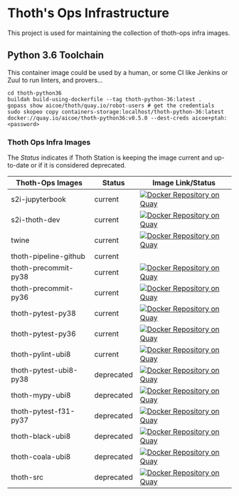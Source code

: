 # Thoth's Ops Infrastructure

This project is used for maintaining the collection of thoth-ops infra images.

## Python 3.6 Toolchain

This container image could be used by a human, or some CI like Jenkins or Zuul to run linters, and provers...

```shell
cd thoth-python36
buildah build-using-dockerfile --tag thoth-python-36:latest .
gopass show aicoe/thoth/quay.io/robot-users # get the credentials
sudo skopeo copy containers-storage:localhost/thoth-python-36:latest docker://quay.io/aicoe/thoth-python36:v0.5.0 --dest-creds aicoe+ptah:<password>
```

### Thoth Ops Infra Images

The _Status_ indicates if Thoth Station is keeping the image current and up-to-date or if it is considered deprecated.

Thoth-Ops Images       | Status     | Image Link/Status
---------------------- | ---------- | ---------------------------------------------------------------------------------------------------------------------------------------------------------------------------------------------------
s2i-jupyterbook        | current    | [![Docker Repository on Quay](https://quay.io/repository/thoth-station/s2i-jupyterbook/status "Docker Repository on Quay")](https://quay.io/repository/thoth-station/s2i-jupyterbook)
s2i-thoth-dev          | current    | [![Docker Repository on Quay](https://quay.io/repository/thoth-station/s2i-thoth-dev/status "Docker Repository on Quay")](https://quay.io/repository/thoth-station/s2i-thoth-dev)
twine                  | current    | [![Docker Repository on Quay](https://quay.io/repository/thoth-station/twine/status "Docker Repository on Quay")](https://quay.io/repository/thoth-station/twine)
thoth-pipeline-github  | current    |
thoth-precommit-py38   | current    | [![Docker Repository on Quay](https://quay.io/repository/thoth-station/thoth-precommit-py38/status "Docker Repository on Quay")](https://quay.io/repository/thoth-station/thoth-precommit-py38)
thoth-precommit-py36   | current    | [![Docker Repository on Quay](https://quay.io/repository/thoth-station/thoth-precommit/status "Docker Repository on Quay")](https://quay.io/repository/thoth-station/thoth-precommit)
thoth-pytest-py38      | current    | [![Docker Repository on Quay](https://quay.io/repository/thoth-station/thoth-pytest-py38/status "Docker Repository on Quay")](https://quay.io/repository/thoth-station/thoth-pytest-py38)
thoth-pytest-py36      | current    | [![Docker Repository on Quay](https://quay.io/repository/thoth-station/thoth-pytest/status "Docker Repository on Quay")](https://quay.io/repository/thoth-station/thoth-pytest)
thoth-pylint-ubi8      | current    | [![Docker Repository on Quay](https://quay.io/repository/thoth-station/thoth-pylint/status "Docker Repository on Quay")](https://quay.io/repository/thoth-station/thoth-pylint)
thoth-pytest-ubi8-py38 | deprecated | [![Docker Repository on Quay](https://quay.io/repository/thoth-station/thoth-pytest-ubi8-py38/status "Docker Repository on Quay")](https://quay.io/repository/thoth-station/thoth-pytest-ubi8-py38)
thoth-mypy-ubi8        | deprecated | [![Docker Repository on Quay](https://quay.io/repository/thoth-station/thoth-mypi/status "Docker Repository on Quay")](https://quay.io/repository/thoth-station/thoth-mypi)
thoth-pytest-f31-py37  | deprecated | [![Docker Repository on Quay](https://quay.io/repository/thoth-station/thoth-pytest-f31-py37/status "Docker Repository on Quay")](https://quay.io/repository/thoth-station/thoth-pytest-f31-py37)
thoth-black-ubi8       | deprecated | [![Docker Repository on Quay](https://quay.io/repository/thoth-station/thoth-black/status "Docker Repository on Quay")](https://quay.io/repository/thoth-station/thoth-black)
thoth-coala-ubi8       | deprecated | [![Docker Repository on Quay](https://quay.io/repository/thoth-station/thoth-coala/status "Docker Repository on Quay")](https://quay.io/repository/thoth-station/thoth-coala)
thoth-src              | deprecated | [![Docker Repository on Quay](https://quay.io/repository/thoth-station/thoth-srcops/status "Docker Repository on Quay")](https://quay.io/repository/thoth-station/thoth-srcops)
